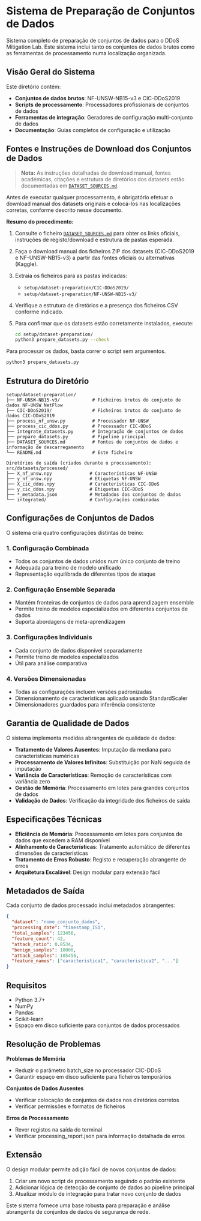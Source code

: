 # Sistema de Preparação de Conjuntos de Dados

Sistema completo de preparação de conjuntos de dados para o DDoS Mitigation Lab. Este sistema inclui tanto os conjuntos de dados brutos como as ferramentas de processamento numa localização organizada.


## Visão Geral do Sistema

Este diretório contém:
- **Conjuntos de dados brutos**: NF-UNSW-NB15-v3 e CIC-DDoS2019 
- **Scripts de processamento**: Processadores profissionais de conjuntos de dados
- **Ferramentas de integração**: Geradores de configuração multi-conjunto de dados
- **Documentação**: Guias completos de configuração e utilização

## Fontes e Instruções de Download dos Conjuntos de Dados

> **Nota:** As instruções detalhadas de download manual, fontes académicas, citações e estrutura de diretórios dos datasets estão documentadas em [`DATASET_SOURCES.md`](./DATASET_SOURCES.md).

Antes de executar qualquer processamento, é obrigatório efetuar o download manual dos datasets originais e colocá-los nas localizações corretas, conforme descrito nesse documento.

**Resumo do procedimento:**

1. Consulte o ficheiro [`DATASET_SOURCES.md`](./DATASET_SOURCES.md) para obter os links oficiais, instruções de registo/download e estrutura de pastas esperada.
2. Faça o download manual dos ficheiros ZIP dos datasets (CIC-DDoS2019 e NF-UNSW-NB15-v3) a partir das fontes oficiais ou alternativas (Kaggle).
3. Extraia os ficheiros para as pastas indicadas:
   - `setup/dataset-preparation/CIC-DDoS2019/`
   - `setup/dataset-preparation/NF-UNSW-NB15-v3/`
4. Verifique a estrutura de diretórios e a presença dos ficheiros CSV conforme indicado.
5. Para confirmar que os datasets estão corretamente instalados, execute:

   ```bash
   cd setup/dataset-preparation/
   python3 prepare_datasets.py --check
   ```
  Para processar os dados, basta correr o script sem argumentos.

   ```bash
   python3 prepare_datasets.py
   ```

## Estrutura do Diretório

```
setup/dataset-preparation/
├── NF-UNSW-NB15-v3/            # Ficheiros brutos do conjunto de dados NF-UNSW NetFlow
├── CIC-DDoS2019/               # Ficheiros brutos do conjunto de dados CIC-DDoS2019
├── process_nf_unsw.py          # Processador NF-UNSW
├── process_cic_ddos.py         # Processador CIC-DDoS
├── integrate_datasets.py       # Integração de conjuntos de dados
├── prepare_datasets.py         # Pipeline principal
├── DATASET_SOURCES.md          # Fontes de conjuntos de dados e informação de descarregamento
└── README.md                   # Este ficheiro

Diretórios de saída (criados durante o processamento):
src/datasets/processed/
├── X_nf_unsw.npy              # Características NF-UNSW
├── y_nf_unsw.npy              # Etiquetas NF-UNSW
├── X_cic_ddos.npy             # Características CIC-DDoS
├── y_cic_ddos.npy             # Etiquetas CIC-DDoS
├── *_metadata.json            # Metadados dos conjuntos de dados
└── integrated/                # Configurações combinadas
```

## Configurações de Conjuntos de Dados

O sistema cria quatro configurações distintas de treino:

### 1. Configuração Combinada
- Todos os conjuntos de dados unidos num único conjunto de treino
- Adequada para treino de modelo unificado
- Representação equilibrada de diferentes tipos de ataque

### 2. Configuração Ensemble Separada
- Mantém fronteiras de conjuntos de dados para aprendizagem ensemble
- Permite treino de modelos especializados em diferentes conjuntos de dados
- Suporta abordagens de meta-aprendizagem

### 3. Configurações Individuais
- Cada conjunto de dados disponível separadamente
- Permite treino de modelos especializados
- Útil para análise comparativa

### 4. Versões Dimensionadas
- Todas as configurações incluem versões padronizadas
- Dimensionamento de características aplicado usando StandardScaler
- Dimensionadores guardados para inferência consistente

## Garantia de Qualidade de Dados

O sistema implementa medidas abrangentes de qualidade de dados:

- **Tratamento de Valores Ausentes**: Imputação da mediana para características numéricas
- **Processamento de Valores Infinitos**: Substituição por NaN seguida de imputação
- **Variância de Características**: Remoção de características com variância zero
- **Gestão de Memória**: Processamento em lotes para grandes conjuntos de dados
- **Validação de Dados**: Verificação da integridade dos ficheiros de saída

## Especificações Técnicas

- **Eficiência de Memória**: Processamento em lotes para conjuntos de dados que excedem a RAM disponível
- **Alinhamento de Características**: Tratamento automático de diferentes dimensões de características
- **Tratamento de Erros Robusto**: Registo e recuperação abrangente de erros
- **Arquitetura Escalável**: Design modular para extensão fácil

## Metadados de Saída

Cada conjunto de dados processado inclui metadados abrangentes:

```json
{
  "dataset": "nome_conjunto_dados",
  "processing_date": "timestamp_ISO",
  "total_samples": 123456,
  "feature_count": 42,
  "attack_ratio": 0.8534,
  "benign_samples": 18000,
  "attack_samples": 105456,
  "feature_names": ["caracteristica1", "caracteristica2", "..."]
}
```

## Requisitos

- Python 3.7+
- NumPy
- Pandas
- Scikit-learn
- Espaço em disco suficiente para conjuntos de dados processados

## Resolução de Problemas

**Problemas de Memória**
- Reduzir o parâmetro batch_size no processador CIC-DDoS
- Garantir espaço em disco suficiente para ficheiros temporários

**Conjuntos de Dados Ausentes**
- Verificar colocação de conjuntos de dados nos diretórios corretos
- Verificar permissões e formatos de ficheiros

**Erros de Processamento**
- Rever registos na saída do terminal
- Verificar processing_report.json para informação detalhada de erros

## Extensão

O design modular permite adição fácil de novos conjuntos de dados:

1. Criar um novo script de processamento seguindo o padrão existente
2. Adicionar lógica de detecção de conjunto de dados ao pipeline principal
3. Atualizar módulo de integração para tratar novo conjunto de dados

Este sistema fornece uma base robusta para preparação e análise abrangente de conjuntos de dados de segurança de rede.
